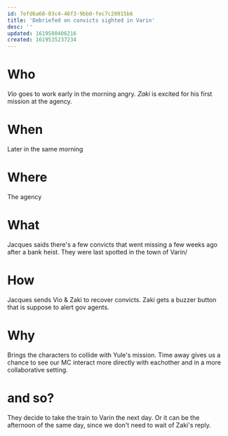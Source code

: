 ```yaml
---
id: 7efd6a68-03c4-46f3-9bb0-fec7c20915b6
title: 'Debriefed on convicts sighted in Varin'
desc: ''
updated: 1619580406216
created: 1619535237234
---
```


# Who
*Vio* goes to work early in the morning angry.
*Zaki* is excited for his first mission at the agency.

# When
Later in the same morning

# Where
The agency

# What
Jacques saids there's a few convicts that went missing a few weeks ago after a bank heist. They were last spotted in the town of Varin/

# How
Jacques sends Vio & Zaki to recover convicts.
Zaki gets a buzzer button that is suppose to alert gov agents.

# Why
Brings the characters to collide with Yule's mission.
Time away gives us a chance to see our MC interact more directly with eachother and in a more collaborative setting.

# and so?
They decide to take the train to Varin the next day.
Or it can be the afternoon of the same day, since we don't need to wait of Zaki's reply.
